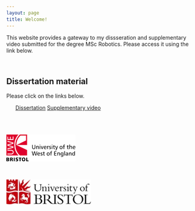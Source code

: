 ```yaml
---
layout: page
title: Welcome!
---
```


This website provides a gateway to my dissseration and supplementary video submitted for the degree MSc Robotics. Please access it using the link below. 



<!--Comment: Paragrpah spacing-->

<br>

<div id="resourcesPanel" class="container p-3 my-3 bg-info">
<h2>Dissertation material</h2> 
  <p>Please click on the links below. </p>
<ul class="list-group">
  <a href="https://drive.google.com/file/d/1xnUxDvSMMhp5sHwxD5t4fX0OGhOgA23-/view?usp=sharing" target="_blank" class="list-group-item list-group-item-action">Dissertation</a>
  <a href="https://youtu.be/kXyrZeB2AM8" target="_blank" class="list-group-item list-group-item-action">Supplementary video</a>
</ul>
</div>


<!--Comment: Paragrpah spacing-->
<br>
<br>

[![logoPicture](images/uwe_uni_logo.png)](https://courses.uwe.ac.uk/H67B1/robotics)

<br>

[![logoPicture](images/bristol_uni_logo.jpg)](http://uobwww.isys.bristol.ac.uk/study/postgraduate/2020/eng/msc-robotics/)

<br>
